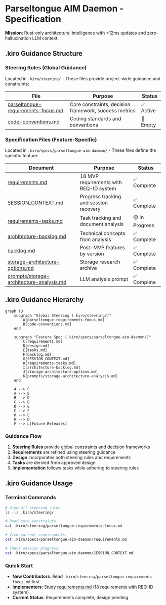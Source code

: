 # Parseltongue AIM Daemon - Specification

**Mission**: Rust-only architectural intelligence with <12ms updates and zero-hallucination LLM context.

## .kiro Guidance Structure

### Steering Rules (Global Guidance)
Located in `.kiro/steering/` - These files provide project-wide guidance and constraints:

| File | Purpose | Status |
|------|---------|--------|
| [parseltongue-requirements-focus.md](../../steering/parseltongue-requirements-focus.md) | Core constraints, decision framework, success metrics | ✅ Active |
| [code-conventions.md](../../steering/code-conventions.md) | Coding standards and conventions | 🔴 Empty |

### Specification Files (Feature-Specific)
Located in `.kiro/specs/parseltongue-aim-daemon/` - These files define the specific feature:

| Document | Purpose | Status |
|----------|---------|--------|
| [requirements.md](./requirements.md) | 18 MVP requirements with REQ-ID system | ✅ Complete |
| [SESSION_CONTEXT.md](./SESSION_CONTEXT.md) | Progress tracking and session recovery | ✅ Complete |
| [requirements-tasks.md](./requirements-tasks.md) | Task tracking and document analysis | 🟡 In Progress |
| [architecture-backlog.md](./architecture-backlog.md) | Technical concepts from analysis | ✅ Complete |
| [backlog.md](./backlog.md) | Post-MVP features by version | ✅ Complete |
| [storage-architecture-options.md](./storage-architecture-options.md) | Storage research archive | ✅ Complete |
| [prompts/storage-architecture-analysis.md](./prompts/storage-architecture-analysis.md) | LLM analysis prompt | ✅ Complete |

## .kiro Guidance Hierarchy

```mermaid
graph TD
    subgraph "Global Steering (.kiro/steering/)"
        A[parseltongue-requirements-focus.md]
        B[code-conventions.md]
    end
    
    subgraph "Feature Spec (.kiro/specs/parseltongue-aim-daemon/)"
        C[requirements.md]
        D[design.md]
        E[tasks.md]
        F[backlog.md]
        G[SESSION_CONTEXT.md]
        H[requirements-tasks.md]
        I[architecture-backlog.md]
        J[storage-architecture-options.md]
        K[prompts/storage-architecture-analysis.md]
    end
    
    A --> C
    A --> D
    B --> D
    C --> D
    D --> E
    C --> F
    H --> C
    K --> D
    F --> L[Future Releases]
```

### Guidance Flow
1. **Steering Rules** provide global constraints and decision frameworks
2. **Requirements** are refined using steering guidance
3. **Design** incorporates both steering rules and requirements
4. **Tasks** are derived from approved design
5. **Implementation** follows tasks while adhering to steering rules

## .kiro Guidance Usage

### Terminal Commands
```bash
# View all steering rules
ls -la .kiro/steering/

# Read core constraints
cat .kiro/steering/parseltongue-requirements-focus.md

# View current requirements
cat .kiro/specs/parseltongue-aim-daemon/requirements.md

# Check session progress
cat .kiro/specs/parseltongue-aim-daemon/SESSION_CONTEXT.md
```

### Quick Start
- **New Contributors**: Read `.kiro/steering/parseltongue-requirements-focus.md` first
- **Implementers**: Study [requirements.md](./requirements.md) (18 requirements with REQ-ID system)
- **Current Status**: Requirements complete, design pending